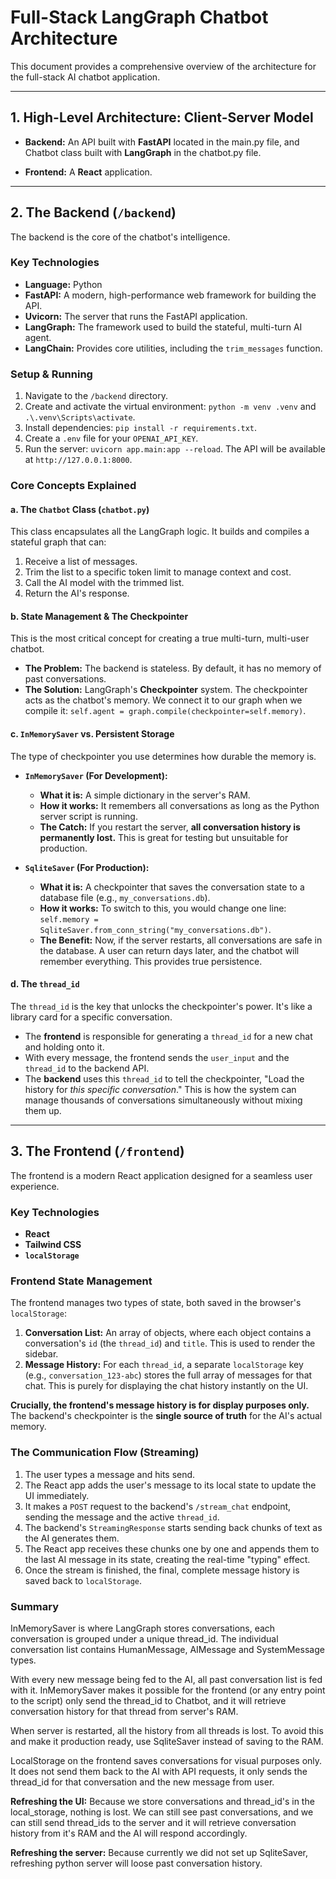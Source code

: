# Full-Stack LangGraph Chatbot Architecture

This document provides a comprehensive overview of the architecture for the full-stack AI chatbot application.

---

## 1. High-Level Architecture: Client-Server Model

- **Backend:** An API built with **FastAPI** located in the main.py file, and Chatbot class built with **LangGraph** in the chatbot.py file.

- **Frontend:** A **React** application.

---

## 2. The Backend (`/backend`)

The backend is the core of the chatbot's intelligence.

### Key Technologies

- **Language:** Python
- **FastAPI:** A modern, high-performance web framework for building the API.
- **Uvicorn:** The server that runs the FastAPI application.
- **LangGraph:** The framework used to build the stateful, multi-turn AI agent.
- **LangChain:** Provides core utilities, including the `trim_messages` function.

### Setup & Running

1.  Navigate to the `/backend` directory.
2.  Create and activate the virtual environment: `python -m venv .venv` and `.\.venv\Scripts\activate`.
3.  Install dependencies: `pip install -r requirements.txt`.
4.  Create a `.env` file for your `OPENAI_API_KEY`.
5.  Run the server: `uvicorn app.main:app --reload`. The API will be available at `http://127.0.0.1:8000`.

### Core Concepts Explained

#### a. The `Chatbot` Class (`chatbot.py`)

This class encapsulates all the LangGraph logic. It builds and compiles a stateful graph that can:

1.  Receive a list of messages.
2.  Trim the list to a specific token limit to manage context and cost.
3.  Call the AI model with the trimmed list.
4.  Return the AI's response.

#### b. State Management & The Checkpointer

This is the most critical concept for creating a true multi-turn, multi-user chatbot.

- **The Problem:** The backend is stateless. By default, it has no memory of past conversations.
- **The Solution:** LangGraph's **Checkpointer** system. The checkpointer acts as the chatbot's memory. We connect it to our graph when we compile it: `self.agent = graph.compile(checkpointer=self.memory)`.

#### c. `InMemorySaver` vs. Persistent Storage

The type of checkpointer you use determines how durable the memory is.

- **`InMemorySaver` (For Development):**

  - **What it is:** A simple dictionary in the server's RAM.
  - **How it works:** It remembers all conversations as long as the Python server script is running.
  - **The Catch:** If you restart the server, **all conversation history is permanently lost.** This is great for testing but unsuitable for production.

- **`SqliteSaver` (For Production):**
  - **What it is:** A checkpointer that saves the conversation state to a database file (e.g., `my_conversations.db`).
  - **How it works:** To switch to this, you would change one line: `self.memory = SqliteSaver.from_conn_string("my_conversations.db")`.
  - **The Benefit:** Now, if the server restarts, all conversations are safe in the database. A user can return days later, and the chatbot will remember everything. This provides true persistence.

#### d. The `thread_id`

The `thread_id` is the key that unlocks the checkpointer's power. It's like a library card for a specific conversation.

- The **frontend** is responsible for generating a `thread_id` for a new chat and holding onto it.
- With every message, the frontend sends the `user_input` and the `thread_id` to the backend API.
- The **backend** uses this `thread_id` to tell the checkpointer, "Load the history for _this specific conversation_." This is how the system can manage thousands of conversations simultaneously without mixing them up.

---

## 3. The Frontend (`/frontend`)

The frontend is a modern React application designed for a seamless user experience.

### Key Technologies

- **React**
- **Tailwind CSS**
- **`localStorage`**

### Frontend State Management

The frontend manages two types of state, both saved in the browser's `localStorage`:

1.  **Conversation List:** An array of objects, where each object contains a conversation's `id` (the `thread_id`) and `title`. This is used to render the sidebar.
2.  **Message History:** For each `thread_id`, a separate `localStorage` key (e.g., `conversation_123-abc`) stores the full array of messages for that chat. This is purely for displaying the chat history instantly on the UI.

**Crucially, the frontend's message history is for display purposes only.** The backend's checkpointer is the **single source of truth** for the AI's actual memory.

### The Communication Flow (Streaming)

1.  The user types a message and hits send.
2.  The React app adds the user's message to its local state to update the UI immediately.
3.  It makes a `POST` request to the backend's `/stream_chat` endpoint, sending the message and the active `thread_id`.
4.  The backend's `StreamingResponse` starts sending back chunks of text as the AI generates them.
5.  The React app receives these chunks one by one and appends them to the last AI message in its state, creating the real-time "typing" effect.
6.  Once the stream is finished, the final, complete message history is saved back to `localStorage`.

### Summary

InMemorySaver is where LangGraph stores conversations, each conversation is grouped under a unique thread_id. The individual conversation list contains HumanMessage, AIMessage and SystemMessage types.

With every new message being fed to the AI, all past conversation list is fed with it. InMemorySaver makes it possible for the frontend (or any entry point to the script) only send the thread_id to Chatbot, and it will retrieve conversation history for that thread from server's RAM.

When server is restarted, all the history from all threads is lost. To avoid this and make it production ready, use SqliteSaver instead of saving to the RAM.

LocalStorage on the frontend saves conversations for visual purposes only. It does not send them back to the AI with API requests, it only sends the thread_id for that conversation and the new message from user.

**Refreshing the UI:** Because we store conversations and thread_id's in the local_storage, nothing is lost. We can still see past conversations, and we can still send thread_ids to the server and it will retrieve conversation history from it's RAM and the AI will respond accordingly.

**Refreshing the server:** Because currently we did not set up SqliteSaver, refreshing python server will loose past conversation history.
